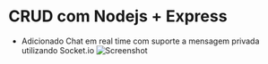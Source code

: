 # CRUD com Nodejs + Express
- Adicionado Chat em real time com suporte a mensagem privada utilizando Socket.io
![Screenshot](https://i.imgur.com/4I0osXd.jpg)
